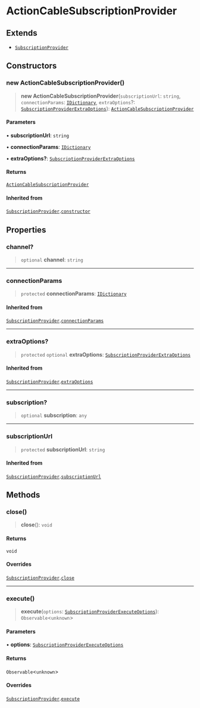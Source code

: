 # ActionCableSubscriptionProvider

## Extends

- [`SubscriptionProvider`](../../../subscription-provider/classes/SubscriptionProvider.md)

## Constructors

### new ActionCableSubscriptionProvider()

> **new ActionCableSubscriptionProvider**(`subscriptionUrl`: `string`, `connectionParams`: [`IDictionary`](../../../../types/shared/type-aliases/IDictionary.md), `extraOptions`?: [`SubscriptionProviderExtraOptions`](../../../subscription-provider/interfaces/SubscriptionProviderExtraOptions.md)): [`ActionCableSubscriptionProvider`](ActionCableSubscriptionProvider.md)

#### Parameters

• **subscriptionUrl**: `string`

• **connectionParams**: [`IDictionary`](../../../../types/shared/type-aliases/IDictionary.md)

• **extraOptions?**: [`SubscriptionProviderExtraOptions`](../../../subscription-provider/interfaces/SubscriptionProviderExtraOptions.md)

#### Returns

[`ActionCableSubscriptionProvider`](ActionCableSubscriptionProvider.md)

#### Inherited from

[`SubscriptionProvider`](../../../subscription-provider/classes/SubscriptionProvider.md).[`constructor`](../../../subscription-provider/classes/SubscriptionProvider.md#constructors)

## Properties

### channel?

> `optional` **channel**: `string`

***

### connectionParams

> `protected` **connectionParams**: [`IDictionary`](../../../../types/shared/type-aliases/IDictionary.md)

#### Inherited from

[`SubscriptionProvider`](../../../subscription-provider/classes/SubscriptionProvider.md).[`connectionParams`](../../../subscription-provider/classes/SubscriptionProvider.md#connectionparams)

***

### extraOptions?

> `protected` `optional` **extraOptions**: [`SubscriptionProviderExtraOptions`](../../../subscription-provider/interfaces/SubscriptionProviderExtraOptions.md)

#### Inherited from

[`SubscriptionProvider`](../../../subscription-provider/classes/SubscriptionProvider.md).[`extraOptions`](../../../subscription-provider/classes/SubscriptionProvider.md#extraoptions)

***

### subscription?

> `optional` **subscription**: `any`

***

### subscriptionUrl

> `protected` **subscriptionUrl**: `string`

#### Inherited from

[`SubscriptionProvider`](../../../subscription-provider/classes/SubscriptionProvider.md).[`subscriptionUrl`](../../../subscription-provider/classes/SubscriptionProvider.md#subscriptionurl)

## Methods

### close()

> **close**(): `void`

#### Returns

`void`

#### Overrides

[`SubscriptionProvider`](../../../subscription-provider/classes/SubscriptionProvider.md).[`close`](../../../subscription-provider/classes/SubscriptionProvider.md#close)

***

### execute()

> **execute**(`options`: [`SubscriptionProviderExecuteOptions`](../../../subscription-provider/interfaces/SubscriptionProviderExecuteOptions.md)): `Observable`\<`unknown`\>

#### Parameters

• **options**: [`SubscriptionProviderExecuteOptions`](../../../subscription-provider/interfaces/SubscriptionProviderExecuteOptions.md)

#### Returns

`Observable`\<`unknown`\>

#### Overrides

[`SubscriptionProvider`](../../../subscription-provider/classes/SubscriptionProvider.md).[`execute`](../../../subscription-provider/classes/SubscriptionProvider.md#execute)
